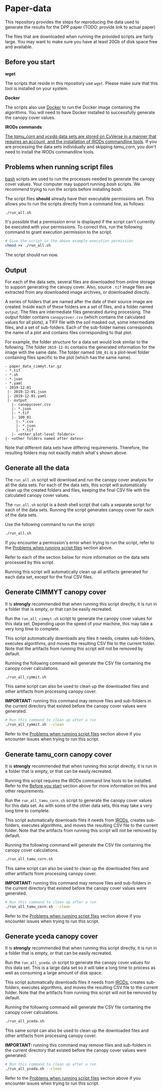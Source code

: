 # Paper-data

This repository provides the steps for reproducing the data used to generate the results for the DPP paper (TODO: provide link to actual paper)

The files that are downloaded when running the provided scripts are fairly large.
You may want to make sure you have at least 20Gb of disk space free and available.

## Before you start

**wget**

The scripts that reside in this repository use `wget`.
Please make sure that this tool is installed on your system.

**Docker**

The scripts also use [Docker](https://www.docker.com/products/docker-desktop) to run the Docker image containing the algorithms.
You will need to have Docker installed to successfully generate the canopy cover values.

**IRODs commands** <a href="irods" />

The *tamu_corn* and *yceda* data sets are stored on CyVerse in a manner that requires an account, and the installation of [IRODs commandline tools](https://learning.cyverse.org/projects/data_store_guide/en/latest/step2.html).
If you are processing the data sets individually and skipping *tamu_corn*, you don't need to install the IRODs commandline tools.

## Problems when running script files <a href="bash_problems">

[bash](https://www.gnu.org/software/bash/) scripts are used to run the processes needed to generate the canopy cover values.
Your computer may support running *bash* scripts.
We recommend trying to run the scripts before installing *bash*.

The script files **should** already have their executable permissions set.
This allows you to run the scripts directly from a command line, as follows:
```bash
./run_all.sh
```

It's possible that a permission error is displayed if the script can't currently be executed with your permissions.
To correct this, run the following command to grant execution permission to the script.
```bash
# Give the script in the above example execution permission
chmod +x ./run_all.sh
```

The script should run now.

## Output

For each of the data sets, several files are downloaded from online storage to support generating the canopy cover.
Also, source `.tif` image files are extracted from any downloaded image archives, or downloaded directly.

A series of folders that are named after the date of their source image are created.
Inside each of these folders are a set of files, and a folder named `output`.
The files are intermediate files generated during processing.
The *output* folder contains `canopycover.csv` (which contains the calculated values for all plots), a TIFF file with the soil masked out, some intermediate files, and a set of sub-folders.
Each of the sub-folder names corresponds the name of a plot and contains files corresponding to that plot.

For example, the folder structure for a data set would look similar to the following.
The folder `2019-12-01` contains the generated information for the image with the same date.
The folder named `100_01` is a plot-level folder containing files specific to the plot (which has the same name).
```text
- paper_data_cimmyt.tar.gz
- *.tif
- *.sh
- *.json
- *.yaml
- 2019-12-01
 |- 2019-12-01.json
 |- 2019-12-01.yaml
 |- output
   |- canopycover.csv
   |- *.json
   |- *.tif
   |- 100_01
     |- *.csv
     |- *.json
     |- *.tif
   |- <other plot-level folders>
|- <other folders named after dates>
```

Note that different data sets have differing requirements. Therefore, the resulting folders may not exactly match what's shown above.

## Generate all the data

The `run_all.sh` script will download and run the canopy cover analysis for all the data sets.
For each of the data sets, this script will automatically clean up the created folders and files, keeping the final CSV file with the calculated canopy cover values.

The `run_all.sh` script is a *bash* shell script that calls a separate script for each of the data sets.
Running the script generates canopy cover for each of the data sets.

Use the following command to run the script:
```bash
./run_all.sh
```

If you encounter a permission's error when trying to run the script, refer to the [Problems when running script files](#bash_problems) section above.

Refer to each of the section below for more information on the data sets processed by this script.

Running this script will automatically clean up all artifacts generated for each data set, except for the final CSV files.

## Generate CIMMYT canopy cover

It is **strongly** recommended that when running this script directly, it is run in a folder that is empty, or that can be easily recreated.

Run the `run_all_cimmyt.sh` script to generate the canopy cover values for this data set.
Depending upon the speed of your machine, this may take a very long time to complete.

This script automatically downloads any files it needs, creates sub-folders, executes algorithms, and moves the resulting CSV file to the current folder.
Note that the artifacts from running this script will not be removed by default.

Running the following command will generate the CSV file containing the canopy cover calculations.
```bash
./run_all_cymmit.sh
```

This same script can also be used to clean up the downloaded files and other artifacts from processing canopy cover.

**IMPORTANT:** running this command may remove files and sub-folders in the current directory that existed before the canopy cover values were generated.
```bash
# Run this command to clean up after a run
./run_all_cymmit.sh --clean 
```

Refer to the [Problems when running script files](#bash_problems) section above if you encounter issues when trying to run this script.

## Generate tamu_corn canopy cover

It is **strongly** recommended that when running this script directly, it is run in a folder that is empty, or that can be easily recreated.

Running this script requires the IRODs command line tools to be installed.
Refer to the [Before you start](#before_you_start) section above for more information on this and other requirements.

Run the `run_all_tamu_corn.sh` script to generate the canopy cover values for this data set.
As with some of the other data sets, this may take a very long time to complete.

This script automatically downloads files it needs from [IRODs](#irods), creates sub-folders, executes algorithms, and moves the resulting CSV file to the current folder.
Note that the artifacts from running this script will not be removed by default.

Running the following command will generate the CSV file containing the canopy cover calculations.
```bash
./run_all_tamu_corn.sh
```

This same script can also be used to clean up the downloaded files and other artifacts from processing canopy cover.

**IMPORTANT:** running this command may remove files and sub-folders in the current directory that existed before the canopy cover values were generated.
```bash
# Run this command to clean up after a run
./run_all_tamu_corn.sh --clean 
```

Refer to the [Problems when running script files](#bash_problems) section above if you encounter issues when trying to run this script.

## Generate yceda canopy cover

It is **strongly** recommended that when running this script directly, it is run in a folder that is empty, or that can be easily recreated.

Run the `run_all_yceda.sh` script to generate the canopy cover values for this data set.
This is a large data set so it will take a long time to process as well as consuming a large amount of disk space.

This script automatically downloads files it needs from [IRODs](#irods), creates sub-folders, executes algorithms, and moves the resulting CSV file to the current folder.
Note that the artifacts from running this script will not be removed by default.

Running the following command will generate the CSV file containing the canopy cover calculations.
```bash
./run_all_yceda.sh
```

This same script can also be used to clean up the downloaded files and other artifacts from processing canopy cover.

**IMPORTANT:** running this command may remove files and sub-folders in the current directory that existed before the canopy cover values were generated.
```bash
# Run this command to clean up after a run
./run_all_yceda.sh --clean 
```

Refer to the [Problems when running script files](#bash_problems) section above if you encounter issues when trying to run this script.

